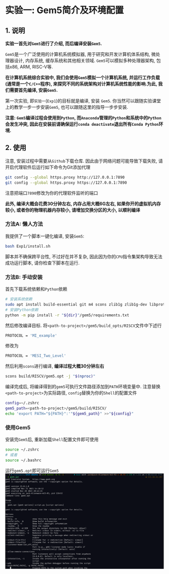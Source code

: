 # 实验一: Gem5简介及环境配置

## 1. 说明

**实验一首先对`Gem5`进行了介绍, 而后编译安装`Gem5`.**

`Gem5`是一个广泛使用的计算机系统模拟器, 用于研究和开发计算机体系结构, 微处理器设计, 内存系统, 缓存系统和其他相关领域. `Gem5`可以模拟多种处理器架构, 包括x86, ARM, RISC-V等.

**在计算机系统综合实验中, 我们会使用`Gem5`模拟一个计算机系统, 并运行工作负载(通常是一个`C/C++`程序), 来探究不同的系统架构对计算机系统性能的影响.为此, 我们需要首先编译, 安装`Gem5`.**

第一次实验, 即`实验一`(`Exp1`)的目标就是编译, 安装 `Gem5`. 你当然可以跟随实验课堂上的教学一步一步安装`Gem5`, 也可以跟随这里的指导一步步安装.

**注意: `Gem5`编译过程会使用到`Python`, 而`Anaconda`管理的`Python`和系统中的`Python`会发生冲突, 因此在安装前请确保运行`conda deactivate`退出所有`Conda Python`环境.**



## 2. 使用

注意, 安装过程中需要从`Github`下载仓库. 因此由于网络问题可能导致下载失败, 请开启代理软件后运行如下命令为Git添加代理
```bash
git config --global https.proxy http://127.0.0.1:7890
git config --global https.proxy https://127.0.0.1:7890
```
注意把端口`7890`修改为你的代理软件监听的端口

**此外, 编译大概会花费30分钟左右, 内存占用大概6G左右, 如果你开的虚拟机内存较小, 或者你的物理机器内存较小, 请增加交换分区的大小, 以顺利编译**

### 方法A: 懒人方法

我提供了一个脚本一键化编译, 安装`Gem5`:

```bash
bash Exp1/install.sh
```
脚本并不确保跨平台性, 不过好在并不复杂, 因此因为你的`CPU`指令集架构导致无法成功运行脚本, 请你检查下脚本在运行.

### 方法B: 手动安装

首先下载系统依赖和`Python`依赖
```bash
# 安装系统依赖
sudo apt install build-essential git m4 scons zlib1g zlib1g-dev libprotobuf-dev protobuf-compiler libprotoc-dev libgoogle-perftools-dev python3-dev python-is-python3 libboost-all-dev pkg-config
# 安装Python依赖
python -m pip install -r "${dir}"/gem5/requirements.txt
```

然后修改编译目标. 将`<path-to-project>/gem5/build_opts/RISCV`文件中下述行
```bash
PROTOCOL = 'MI_example'
```
修改为
```bash
PROTOCOL = 'MESI_Two_Level'
```

然后利用`scons`进行编译, **编译过程大概30分钟左右**
```bash
scons build/RISCV/gem5.opt -j "$(nproc)"
```

编译完成后, 将编译得到的`gem5`可执行文件路径添加到`PATH`环境变量中. 注意替换`<path-to-project>`为实际路径, `config`替换为你的`Shell`的配置文件
```bash
config=~/.zshrc
gem5_path=<path-to-project>/gem5/build/RISCV/
echo 'export PATH="${PATH}":'"${gem5_path}" >>"${config}"
```


### 使用Gem5
安装完`Gem5`后, 重新加载`Shell`配置文件即可使用
```bash
source ~/.zshrc
# 或者
source ~/.bashrc
```

运行`gem5.opt`即可运行`Gem5`
![成功使用Gem5](assets/gem5.png)